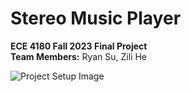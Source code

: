 # Stereo Music Player
**ECE 4180 Fall 2023 Final Project**<br>
**Team Members:** Ryan Su, Zili He

![Project Setup Image]([Images/IMG_4897.jpg](https://github.com/Tianrui-RyanSu/ECE4180_F23_StereoMusicPlayer/blob/0a054df507e5304b8fc662a8e59efa0dbd731d7d/Images/IMG_4897.jpg)https://github.com/Tianrui-RyanSu/ECE4180_F23_StereoMusicPlayer/blob/0a054df507e5304b8fc662a8e59efa0dbd731d7d/Images/IMG_4897.jpg)
